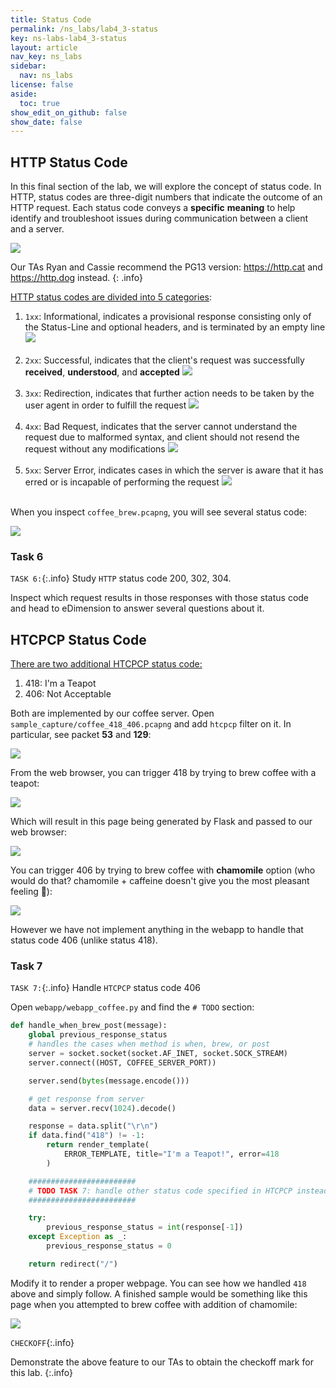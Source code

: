 ```yaml
---
title: Status Code
permalink: /ns_labs/lab4_3-status
key: ns-labs-lab4_3-status
layout: article
nav_key: ns_labs
sidebar:
  nav: ns_labs
license: false
aside:
  toc: true
show_edit_on_github: false
show_date: false
---
```


## HTTP Status Code

In this final section of the lab, we will explore the concept of status code. In HTTP, status codes are three-digit numbers that indicate the outcome of an HTTP request. Each status code conveys a **specific** **meaning** to help identify and troubleshoot issues during communication between a client and a server.

<img src="{{ site.baseurl }}//assets/images/lab4_3-error/2023-06-27-17-48-11.png"  class="center_fourty"/>

Our TAs Ryan and Cassie recommend the PG13 version: <https://http.cat> and <https://http.dog> instead.
{: .info}

[HTTP status codes are divided into 5 categories](https://datatracker.ietf.org/doc/html/rfc2616#section-10):

1. `1xx`: Informational, indicates a provisional response consisting only of the Status-Line and optional headers, and is terminated by an empty line
   <img src="https://http.cat/images/100.jpg"  class="center_seventy"/><br><br>
2. `2xx`: Successful, indicates that the client's request was successfully **received**, **understood**, and **accepted**
   <img src="https://http.dog/201.jpg"  class="center_seventy"/><br><br>
3. `3xx`: Redirection, indicates that further action needs to be taken by the user agent in order to fulfill the request
   <img src="https://http.dog/303.jpg"  class="center_seventy"/><br><br>
4. `4xx`: Bad Request, indicates that the server cannot understand the request due to malformed syntax, and client should not resend the request without any modifications
   <img src="https://http.cat/images/429.jpg"  class="center_seventy"/><br><br>
5. `5xx`: Server Error, indicates cases in which the server is aware that it has erred or is incapable of performing the request
   <img src="https://http.dog/529.jpg"  class="center_seventy"/><br><br>

When you inspect `coffee_brew.pcapng`, you will see several status code:

<img src="{{ site.baseurl }}//assets/images/lab4_2-inspect/2023-06-27-17-54-34.png"  class="center_full"/>

### Task 6

`TASK 6:`{:.info} Study `HTTP` status code 200, 302, 304.

Inspect which request results in those responses with those status code and head to eDimension to answer several questions about it.

## HTCPCP Status Code

[There are two additional HTCPCP status code:](https://datatracker.ietf.org/doc/html/rfc2324#section-2.3)

1. 418: I'm a Teapot
2. 406: Not Acceptable

Both are implemented by our coffee server. Open `sample_capture/coffee_418_406.pcapng` and add `htcpcp` filter on it. In particular, see packet **53** and **129**:

<img src="{{ site.baseurl }}//assets/images/lab4_3-error/2023-06-27-17-57-22.png"  class="center_full"/>

From the web browser, you can trigger 418 by trying to brew coffee with a teapot:

<img src="{{ site.baseurl }}//assets/images/lab4_3-error/2023-06-27-17-49-11.png"  class="center_fifty"/>

Which will result in this page being generated by Flask and passed to our web browser:

<img src="{{ site.baseurl }}//assets/images/lab4_3-error/2023-06-27-17-49-27.png"  class="center_full"/>

You can trigger 406 by trying to brew coffee with **chamomile** option (who would do that? chamomile + caffeine doesn't give you the most pleasant feeling 🤧):

<img src="{{ site.baseurl }}//assets/images/lab4_3-error/2023-06-27-17-59-38.png"  class="center_full"/>

However we have not implement anything in the webapp to handle that status code 406 (unlike status 418).

### Task 7

`TASK 7:`{:.info} Handle `HTCPCP` status code 406

Open `webapp/webapp_coffee.py` and find the `# TODO` section:

```python
def handle_when_brew_post(message):
    global previous_response_status
    # handles the cases when method is when, brew, or post
    server = socket.socket(socket.AF_INET, socket.SOCK_STREAM)
    server.connect((HOST, COFFEE_SERVER_PORT))

    server.send(bytes(message.encode()))

    # get response from server
    data = server.recv(1024).decode()

    response = data.split("\r\n")
    if data.find("418") != -1:
        return render_template(
            ERROR_TEMPLATE, title="I'm a Teapot!", error=418
        )

    ########################
    # TODO TASK 7: handle other status code specified in HTCPCP instead of just 418
    ########################

    try:
        previous_response_status = int(response[-1])
    except Exception as _:
        previous_response_status = 0

    return redirect("/")
```

Modify it to render a proper webpage. You can see how we handled `418` above and simply follow. A finished sample would be something like this page when you attempted to brew coffee with addition of chamomile:

<img src="{{ site.baseurl }}//assets/images/lab4_3-error/2023-06-27-17-50-49.png"  class="center_full"/>

`CHECKOFF`{:.info}

Demonstrate the above feature to our TAs to obtain the checkoff mark for this lab.
{:.info}
